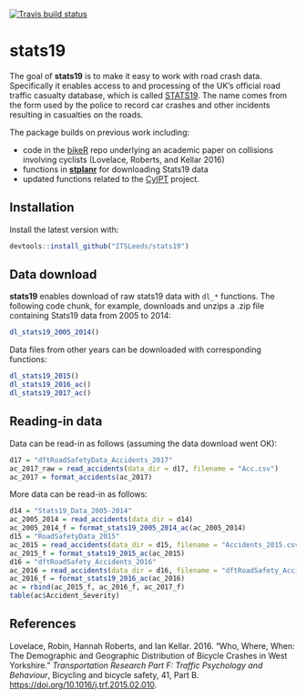 
[![Travis build
status](https://travis-ci.org/ITSLeeds/stats19.svg?branch=master)](https://travis-ci.org/ITSLeeds/stats19)

<!-- README.md is generated from README.Rmd. Please edit that file -->

# stats19

The goal of **stats19** is to make it easy to work with road crash data.
Specifically it enables access to and processing of the UK’s official
road traffic casualty database, which is called
[STATS19](https://data.gov.uk/dataset/cb7ae6f0-4be6-4935-9277-47e5ce24a11f/road-safety-data).
The name comes from the form used by the police to record car crashes
and other incidents resulting in casualties on the
roads.

<!-- A description of the stats19 data and variables they contain can be found at: http://data.dft.gov.uk/road-accidents-safety-data/Brief-guide-to%20road-accidents-and-safety-data.doc. -->

The package builds on previous work including:

  - code in the [bikeR](https://github.com/Robinlovelace/bikeR) repo
    underlying an academic paper on collisions involving cyclists
    (Lovelace, Roberts, and Kellar 2016)
  - functions in
    [**stplanr**](https://github.com/ropensci/stplanr/blob/master/R/load-stats19.R)
    for downloading Stats19 data
  - updated functions related to the
    [CyIPT](https://github.com/cyipt/stats19) project.

## Installation

Install the latest version
with:

``` r
devtools::install_github("ITSLeeds/stats19")
```

<!-- You can install the released version of stats19 from [CRAN](https://CRAN.R-project.org) with: -->

<!-- ``` r -->

<!-- install.packages("stats19") -->

<!-- ``` -->

## Data download

**stats19** enables download of raw stats19 data with `dl_*` functions.
The following code chunk, for example, downloads and unzips a .zip file
containing Stats19 data from 2005 to 2014:

``` r
dl_stats19_2005_2014()
```

Data files from other years can be downloaded with corresponding
functions:

``` r
dl_stats19_2015()
dl_stats19_2016_ac()
dl_stats19_2017_ac()
```

## Reading-in data

Data can be read-in as follows (assuming the data download went OK):

``` r
d17 = "dftRoadSafetyData_Accidents_2017"
ac_2017_raw = read_accidents(data_dir = d17, filename = "Acc.csv")
ac_2017 = format_accidents(ac_2017)
```

More data can be read-in as follows:

``` r
d14 = "Stats19_Data_2005-2014"
ac_2005_2014 = read_accidents(data_dir = d14)
ac_2005_2014_f = format_stats19_2005_2014_ac(ac_2005_2014)
d15 = "RoadSafetyData_2015"
ac_2015 = read_accidents(data_dir = d15, filename = "Accidents_2015.csv")
ac_2015_f = format_stats19_2015_ac(ac_2015)
d16 = "dftRoadSafety_Accidents_2016"
ac_2016 = read_accidents(data_dir = d16, filename = "dftRoadSafety_Accidents_2016.csv")
ac_2016_f = format_stats19_2016_ac(ac_2016)
ac = rbind(ac_2015_f, ac_2016_f, ac_2017_f)
table(ac$Accident_Severity)
```

## References

<div id="refs" class="references">

<div id="ref-lovelace_who_2016">

Lovelace, Robin, Hannah Roberts, and Ian Kellar. 2016. “Who, Where,
When: The Demographic and Geographic Distribution of Bicycle Crashes in
West Yorkshire.” *Transportation Research Part F: Traffic Psychology and
Behaviour*, Bicycling and bicycle safety, 41, Part B.
<https://doi.org/10.1016/j.trf.2015.02.010>.

</div>

</div>
